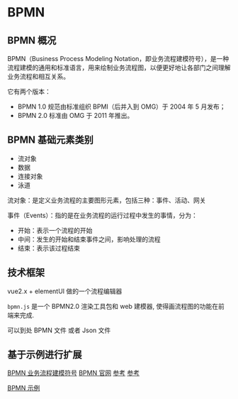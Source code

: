 # BPMN

## BPMN 概况

BPMN（Business Process Modeling Notation，即业务流程建模符号），是一种流程建模的通用和标准语言，用来绘制业务流程图，以便更好地让各部门之间理解业务流程和相互关系。

它有两个版本：

- BPMN 1.0 规范由标准组织 BPMI（后并入到 OMG）于 2004 年 5 月发布；
- BPMN 2.0 标准由 OMG 于 2011 年推出。

## BPMN 基础元素类别

- 流对象
- 数据
- 连接对象
- 泳道

流对象：是定义业务流程的主要图形元素，包括三种：事件、活动、网关

事件（Events）：指的是在业务流程的运行过程中发生的事情，分为：

- 开始：表示一个流程的开始
- 中间：发生的开始和结束事件之间，影响处理的流程
- 结束：表示该过程结束

## 技术框架

vue2.x + elementUI 做的一个流程编辑器

`bpmn.js` 是一个 BPMN2.0 渲染工具包和 web 建模器, 使得画流程图的功能在前端来完成.

可以到处 BPMN 文件 或者 Json 文件

## 基于示例进行扩展

[BPMN 业务流程建模符号](https://www.zhihu.com/search?type=content&q=bpmn)
[BPMN 官网](https://www.bpmn.org/)
[参考](https://juejin.cn/post/6900793894263488519)
[参考](https://juejin.cn/post/6925304166638174216)

[BPMN 示例](https://miyuesc.gitee.io/process-designer/)

